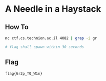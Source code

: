 # A Needle in a Haystack

## How To
```bash
nc ctf.cs.technion.ac.il 4082 | grep -i gr

# flag shall spawn within 30 seconds
```

## Flag
`flag{Gr3p_T0_W1n}`
